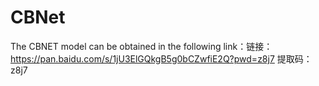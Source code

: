 # CBNet
The CBNET model can be obtained in the following link：链接：https://pan.baidu.com/s/1jU3ElGQkgB5g0bCZwfiE2Q?pwd=z8j7 
提取码：z8j7
